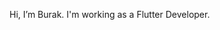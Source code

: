 Hi, I’m Burak.
I'm working as a Flutter Developer.
<!---
burakkurtarir/burakkurtarir is a ✨ special ✨ repository because its `README.md` (this file) appears on your GitHub profile.
You can click the Preview link to take a look at your changes.
--->
